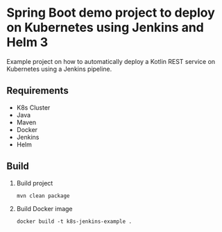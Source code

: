 # Spring Boot demo project to deploy on Kubernetes using Jenkins and Helm 3

Example project on how to automatically deploy a Kotlin REST service on Kubernetes using a Jenkins pipeline.

## Requirements

- K8s Cluster
- Java
- Maven
- Docker
- Jenkins
- Helm

## Build

1. Build project
   ```
   mvn clean package
   ```
1. Build Docker image
   ```
   docker build -t k8s-jenkins-example .
   ```
